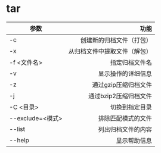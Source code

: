 # tar

| 参数             |                         功能 |
| ---------------- | ---------------------------: |
| -c               |     创建新的归档文件（打包） |
| -x               | 从归档文件中提取文件（解包） |
| -f <文件名>      |               指定归档文件名 |
| -v               |           显示操作的详细信息 |
| -z               |         通过gzip压缩归档文件 |
| -j               |        通过bzip2压缩归档文件 |
| -C <目录>        |               切换到指定目录 |
| --exclude=<模式> |           排除匹配模式的文件 |
| --list           |           列出归档文件的内容 |
| --help           |                 显示帮助信息 |
